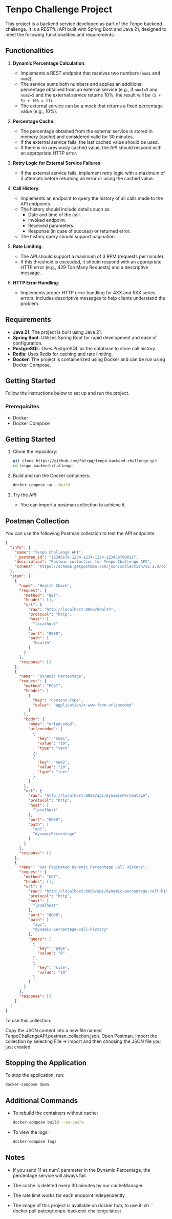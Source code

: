 # Tenpo Challenge Project

This project is a backend service developed as part of the Tenpo backend challenge. It is a RESTful API built with Spring Boot and Java 21, designed to meet the following functionalities and requirements:

## Functionalities

1. **Dynamic Percentage Calculation**:
   - Implements a REST endpoint that receives two numbers (`num1` and `num2`).
   - The service sums both numbers and applies an additional percentage obtained from an external service (e.g., if `num1=5` and `num2=5` and the external service returns 10%, the result will be `(5 + 5) + 10% = 11`).
   - The external service can be a mock that returns a fixed percentage value (e.g., 10%).

2. **Percentage Cache**:
   - The percentage obtained from the external service is stored in memory (cache) and considered valid for 30 minutes.
   - If the external service fails, the last cached value should be used.
   - If there is no previously cached value, the API should respond with an appropriate HTTP error.

3. **Retry Logic for External Service Failures**:
   - If the external service fails, implement retry logic with a maximum of 3 attempts before returning an error or using the cached value.

4. **Call History**:
   - Implements an endpoint to query the history of all calls made to the API endpoints.
   - The history should include details such as:
     - Date and time of the call.
     - Invoked endpoint.
     - Received parameters.
     - Response (in case of success) or returned error.
   - The history query should support pagination.

5. **Rate Limiting**:
   - The API should support a maximum of 3 RPM (requests per minute).
   - If this threshold is exceeded, it should respond with an appropriate HTTP error (e.g., 429 Too Many Requests) and a descriptive message.

6. **HTTP Error Handling**:
   - Implements proper HTTP error handling for 4XX and 5XX series errors. Includes descriptive messages to help clients understand the problem.


## Requirements

- **Java 21**: The project is built using Java 21.
- **Spring Boot**: Utilizes Spring Boot for rapid development and ease of configuration.
- **PostgreSQL**: Uses PostgreSQL as the database to store call history.
- **Redis**: Uses Redis for caching and rate limiting.
- **Docker**: The project is containerized using Docker and can be run using Docker Compose.

## Getting Started

Follow the instructions below to set up and run the project.

### Prerequisites

- Docker
- Docker Compose

## Getting Started

1. Clone the repository:
    ```sh
    git clone https://github.com/Patrpg/tenpo-backend-challenge.git
    cd tenpo-backend-challenge
    ```

2. Build and run the Docker containers:
    ```sh
    docker-compose up --build
    ```

3. Try the API:
    - You can import a postman collection to achieve it.

## Postman Collection

You can use the following Postman collection to test the API endpoints:

```json
{
  "info": {
    "name": "Tenpo Challenge API",
    "_postman_id": "12345678-1234-1234-1234-123456789012",
    "description": "Postman collection for Tenpo Challenge API",
    "schema": "https://schema.getpostman.com/json/collection/v2.1.0/collection.json"
  },
  "item": [
    {
      "name": "Health Check",
      "request": {
        "method": "GET",
        "header": [],
        "url": {
          "raw": "http://localhost:8080/health",
          "protocol": "http",
          "host": [
            "localhost"
          ],
          "port": "8080",
          "path": [
            "health"
          ]
        }
      },
      "response": []
    },
    {
      "name": "Dynamic Percentage",
      "request": {
        "method": "POST",
        "header": [
          {
            "key": "Content-Type",
            "value": "application/x-www-form-urlencoded"
          }
        ],
        "body": {
          "mode": "urlencoded",
          "urlencoded": [
            {
              "key": "num1",
              "value": "10",
              "type": "text"
            },
            {
              "key": "num2",
              "value": "20",
              "type": "text"
            }
          ]
        },
        "url": {
          "raw": "http://localhost:8080/api/dynamicPercentage",
          "protocol": "http",
          "host": [
            "localhost"
          ],
          "port": "8080",
          "path": [
            "api",
            "dynamicPercentage"
          ]
        }
      },
      "response": []
    },
    {
      "name": "Get Paginated Dynamic Percentage Call History",
      "request": {
        "method": "GET",
        "header": [],
        "url": {
          "raw": "http://localhost:8080/api/dynamic-percentage-call-history?page=0&size=10",
          "protocol": "http",
          "host": [
            "localhost"
          ],
          "port": "8080",
          "path": [
            "api",
            "dynamic-percentage-call-history"
          ],
          "query": [
            {
              "key": "page",
              "value": "0"
            },
            {
              "key": "size",
              "value": "10"
            }
          ]
        }
      },
      "response": []
    }
  ]
}
```
To use this collection:

Copy the JSON content into a new file named TenpoChallengeAPI.postman_collection.json.
Open Postman.
Import the collection by selecting File -> Import and then choosing the JSON file you just created.

## Stopping the Application

To stop the application, run:
```sh
docker-compose down
```

## Additional Commands

- To rebuild the containers without cache:
    ```sh
    docker-compose build --no-cache
    ```

- To view the logs:
    ```sh
    docker-compose logs
    ```

## Notes

- If you send 11 as num1 parameter in the Dynamic Percentage, the percentage service will always fail.

- The cache is deleted every 30 minutes by our cacheManager.

- The rate limit works for each endpoint independently.

- The image of this project is available on docker hub, to use it:
sh```
docker pull patrpg/tenpo-backend-challenge:latest
```